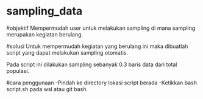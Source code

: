 # sampling_data

#objektif
Mempermudah user untuk melakukan sampling
di mana sampling merupakan kegiatan berulang.

#solusi
Untuk mempermudah kegiatan yang berulang ini
maka dibuatlah script yang dapat melakukan
sampling otomatis.

Pada script ini dilakukan sampling sebanyak 
0.3 baris data dari total populasi.

#cara penggunaan
-Pindah ke directory lokasi script berada
-Ketikkan bash script.sh pada wsl atau git bash

